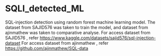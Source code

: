 # SQLI_detected_ML
SQL-injection detection using random forest machine learning model. 
The dataset from SAJID576 was taken to train the model, and dataset from ajinmathew was taken to comparative analyse.
For access  dataset from SAJID576 , refer https://www.kaggle.com/datasets/sajid576/sql-injection-dataset
For access  dataset from ajinmathew , refer https://github.com/ajinmathew/SQL-data
